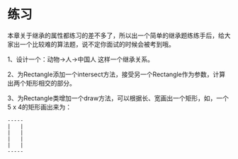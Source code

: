 # 练习

本章关于继承的属性都练习的差不多了，所以出一个简单的继承题练练手后，给大家出一个比较难的算法题，说不定你面试的时候会被考到哦。

1、设计一个：动物->人->中国人 这样一个继承关系。

2、为Rectangle添加一个intersect方法，接受另一个Rectangle作为参数，计算出两个矩形相交的部分。

3、为Rectangle类增加一个draw方法，可以根据长、宽画出一个矩形，如，一个 5 x 4的矩形画出来为：

```
-----
|   |
|   |
|   |
|   |
-----
```
